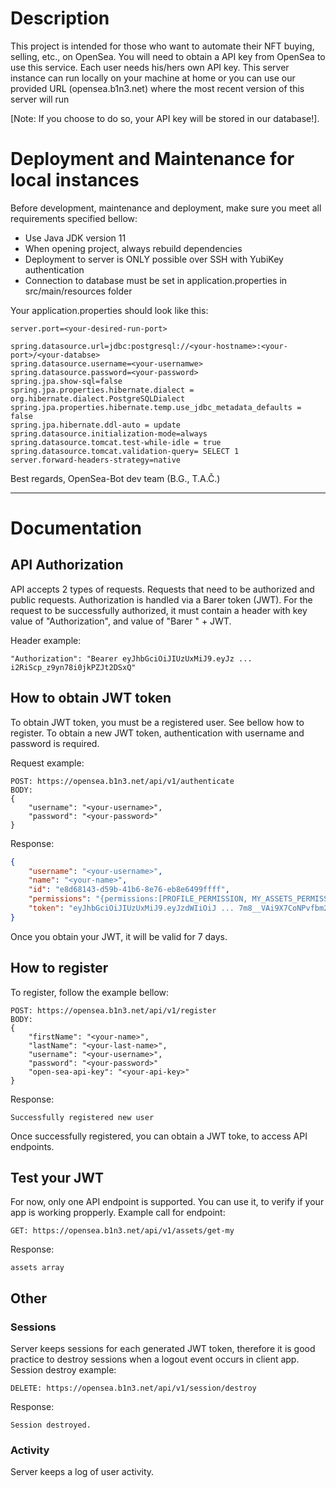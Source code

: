 # Description

This project is intended for those who want to automate their NFT buying, selling, etc., on OpenSea.
You will need to obtain a API key from OpenSea to use this service. Each user needs his/hers own API key.
This server instance can run locally on your machine at home or you can use our provided URL (opensea.b1n3.net)
where the most recent version of this server will run

[Note: If you choose to do so, your API key will be stored in our database!].


# Deployment and Maintenance for local instances

Before development, maintenance and deployment, make sure you meet all requirements specified bellow:

* Use Java JDK version 11
* When opening project, always rebuild dependencies
* Deployment to server is ONLY possible over SSH with YubiKey authentication
* Connection to database must be set in application.properties in src/main/resources folder

Your application.properties should look like this:

```
server.port=<your-desired-run-port>

spring.datasource.url=jdbc:postgresql://<your-hostname>:<your-port>/<your-databse>
spring.datasource.username=<your-usernamwe>
spring.datasource.password=<your-password>
spring.jpa.show-sql=false
spring.jpa.properties.hibernate.dialect = org.hibernate.dialect.PostgreSQLDialect
spring.jpa.properties.hibernate.temp.use_jdbc_metadata_defaults = false
spring.jpa.hibernate.ddl-auto = update
spring.datasource.initialization-mode=always
spring.datasource.tomcat.test-while-idle = true
spring.datasource.tomcat.validation-query= SELECT 1
server.forward-headers-strategy=native
```


Best regards, OpenSea-Bot dev team (B.G., T.A.Č.)

- - -
# Documentation
## API Authorization

API accepts 2 types of requests. Requests that need to be authorized and public requests. Authorization is handled via a Barer token (JWT). For the request to be successfully authorized, it must contain a header with key value of "Authorization", and value of "Barer " + JWT.

Header example:

```
"Authorization": "Bearer eyJhbGciOiJIUzUxMiJ9.eyJz ... i2RiScp_z9yn78i0jkPZJt2DSxQ"
```

## How to obtain JWT token

To obtain JWT token, you must be a registered user. See bellow how to register. To obtain a new JWT token, authentication with username and password is required.

Request example:
```
POST: https://opensea.b1n3.net/api/v1/authenticate
BODY:
{
    "username": "<your-username>",
    "password": "<your-password>" 
}
```
Response:
```json
{
    "username": "<your-username>",
    "name": "<your-name>",
    "id": "e8d68143-d59b-41b6-8e76-eb8e6499ffff",
    "permissions": "{permissions:[PROFILE_PERMISSION, MY_ASSETS_PERMISSION]}",
    "token": "eyJhbGciOiJIUzUxMiJ9.eyJzdWIiOiJ ... 7m8__VAi9X7CoNPvfbm25UaRE_rh0frwdHGQ"
}
```
Once you obtain your JWT, it will be valid for 7 days.


## How to register

To register, follow the example bellow:

```
POST: https://opensea.b1n3.net/api/v1/register
BODY:
{
    "firstName": "<your-name>",
    "lastName": "<your-last-name>",
    "username": "<your-username>",
    "password": "<your-password>"
    "open-sea-api-key": "<your-api-key>"
}
```
Response:
```text
Successfully registered new user
```
Once successfully registered, you can obtain a JWT toke, to access API endpoints.


## Test your JWT

For now, only one API endpoint is supported. You can use it, to verify if your app is working propperly.
Example call for endpoint:
```
GET: https://opensea.b1n3.net/api/v1/assets/get-my
```
Response:
```text
assets array
```


## Other

### Sessions
Server keeps sessions for each generated JWT token, therefore it is good practice to destroy sessions when a logout event occurs in client app.
Session destroy example:
```
DELETE: https://opensea.b1n3.net/api/v1/session/destroy
```
Response:
```
Session destroyed.
```


### Activity
Server keeps a log of user activity.